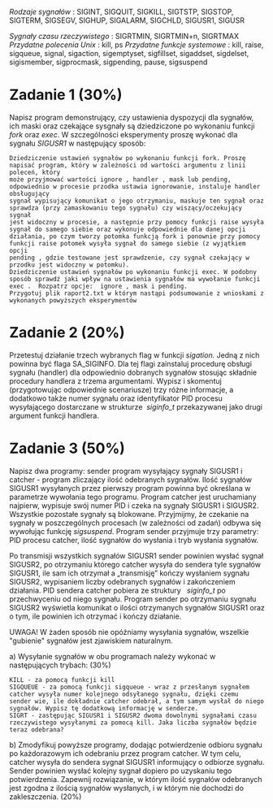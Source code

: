 _Rodzaje sygnałów_ : SIGINT, SIGQUIT, SIGKILL, SIGTSTP, SIGSTOP, SIGTERM, SIGSEGV, SIGHUP, SIGALARM, SIGCHLD, SIGUSR1, SIGUSR

_Sygnały czasu rzeczywistego_ : SIGRTMIN, SIGRTMIN+n, SIGRTMAX
_Przydatne polecenia Unix_ : kill, ps
_Przydatne funkcje systemowe_ : kill, raise, sigqueue, signal, sigaction, sigemptyset, sigfillset, sigaddset, sigdelset, sigismember, sigprocmask, sigpending,
pause, sigsuspend

# Zadanie 1 (30%)

Napisz program demonstrujący, czy ustawienia dyspozycji dla sygnałów, ich maski oraz czekające sysgnały są dziedziczone po wykonaniu funkcji _fork_
oraz _exec_.
W szczególności eksperymenty proszę wykonać dla sygnału _SIGUSR1_ w następujący sposób:

```
Dziedziczenie ustawień sygnałów po wykonaniu funkcji fork. Proszę napisać program, który w zależności od wartości argumentu z linii poleceń, który
może przyjmować wartości ignore , handler , mask lub pending, odpowiednio w procesie przodka ustawia ignorowanie, instaluje handler obsługujący
sygnał wypisujący komunikat o jego otrzymaniu, maskuje ten sygnał oraz sprawdza (przy zamaskowaniu tego sygnału) czy wiszący/oczekujący sygnał
jest widoczny w procesie, a następnie przy pomocy funkcji raise wysyła sygnał do samego siebie oraz wykonuje odpowiednie dla danej opcji
działania, po czym tworzy potomka funkcją fork i ponownie przy pomocy funkcji raise potomek wysyła sygnał do samego siebie (z wyjątkiem opcji
pending , gdzie testowane jest sprawdzenie, czy sygnał czekający w przodku jest widoczny w potomku).
Dziedziczenie ustawień sygnałów po wykonaniu funkcji exec. W podobny sposób sprawdź jaki wpływ na ustawienia sygnałów ma wywołanie funkcji
exec .  Rozpatrz opcje:  ignore , mask i pending.
Przygotuj plik raport2.txt w którym nastąpi podsumowanie z wnioskami z wykonanych powyższych eksperymentów
```

# Zadanie 2 (20%)

Przetestuj działanie trzech wybranych flag w funkcji _sigation._ Jedną z nich powinna być flaga SA_SIGINFO. Dla tej flagi zainstaluj procedurę obsługi
sygnału (handler) dla odpowiednio dobranych sygnałów stosując składnie procedury handlera z trzema argumentami. Wypisz i skomentuj
(przygotowując odpowiednie scenariusze) trzy różne informacje, a dodatkowo także numer sygnału oraz identyfikator PID procesu wysyłającego
dostarczane w strukturze  _siginfo_t_ przekazywanej jako drugi argument funkcji handlera.

# Zadanie 3 (50%)

Napisz dwa programy: sender program wysyłający sygnały SIGUSR1 i  catcher - program zliczający ilość odebranych sygnałów. Ilość sygnałów
SIGUSR1 wysyłanych przez pierwszy program powinna być określana w parametrze wywołania tego programu. Program catcher jest uruchamiany
najpierw, wypisuje swój numer PID i czeka na sygnały SIGUSR1 i SIGUSR2. Wszystkie pozostałe sygnały są blokowane. Przyjmijmy, że czekanie na
sygnały w poszczególnych procesach (w zależności od zadań) odbywa się wywołując funkcję _sigsuspend_. Program sender przyjmuje trzy parametry: PID
procesu catcher, ilość sygnałów do wysłania i tryb wysłania sygnałów.

Po transmisji wszystkich sygnałów SIGUSR1 sender powinien wysłać sygnał SIGUSR2, po otrzymaniu którego catcher wysyła do sendera tyle
sygnałów SIGUSR1, ile sam ich otrzymał a „transmisję” kończy wysłaniem sygnału SIGUSR2, wypisaniem liczby odebranych sygnałów i zakończeniem
działania. PID sendera catcher pobiera ze struktury   _siginfo_t_ po przechwyceniu od niego sygnału. Program sender po otrzymaniu sygnału
SIGUSR2 wyświetla komunikat o ilości otrzymanych sygnałów SIGUSR1 oraz o tym, ile powinien ich otrzymać i kończy działanie.

UWAGA! W żaden sposób nie opóźniamy wysyłania sygnałów, wszelkie "gubienie" sygnałów jest zjawiskiem naturalnym.

a) Wysyłanie sygnałów w obu programach należy wykonać w następujących trybach: (30%)

```
KILL - za pomocą funkcji kill
SIGQUEUE - za pomocą funkcji sigqueue - wraz z przesłanym sygnałem catcher wysyła numer kolejnego odsyłanego sygnału, dzięki czemu
sender wie, ile dokładnie catcher odebrał, a tym samym wysłał do niego sygnałów. Wypisz tę dodatkową informację w senderze.
SIGRT - zastępując SIGUSR1 i SIGUSR2 dwoma dowolnymi sygnałami czasu rzeczywistego wysyłanymi za pomocą kill. Jaka liczba sygnałów będzie
teraz odebrana?
```

b) Zmodyfikuj powyższe programy, dodając potwierdzenie odbioru sygnału po każdorazowym ich odebraniu przez program catcher. W tym celu,
catcher wysyła do sendera sygnał SIGUSR1 informujący o odbiorze sygnału. Sender powinien wysłać kolejny sygnał dopiero po uzyskaniu tego
potwierdzenia. Zapewnij rozwiązanie, w którym ilość sygnałów odebranych jest zgodna z ilością sygnałów wysłanych, i w którym nie dochodzi do
zakleszczenia. (20%)
